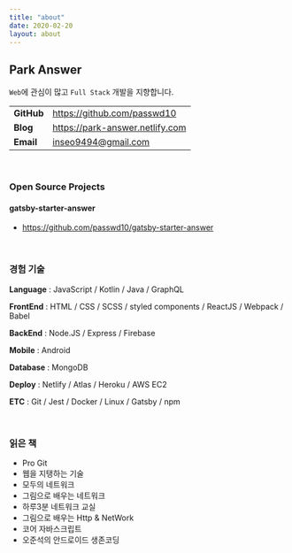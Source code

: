 ```yaml
---
title: "about"
date: 2020-02-20
layout: about
---
```


## Park Answer

`Web`에 관심이 많고 `Full Stack` 개발을 지향합니다.

|             |                                 |
|:------------| :------------------------------ |
| **GitHub**  | https://github.com/passwd10     |
| **Blog**    | https://park-answer.netlify.com |
| **Email**   | inseo9494@gmail.com             |

<br />

### Open Source Projects

#### **gatsby-starter-answer**

- https://github.com/passwd10/gatsby-starter-answer

<br />

### 경험 기술

**Language** : JavaScript / Kotlin / Java / GraphQL

**FrontEnd** : HTML / CSS / SCSS / styled components / ReactJS / Webpack / Babel

**BackEnd** : Node.JS / Express / Firebase

**Mobile** : Android

**Database** : MongoDB

**Deploy** : Netlify / Atlas / Heroku / AWS EC2

**ETC** : Git / Jest / Docker / Linux / Gatsby / npm

<br />

### 읽은 책

- Pro Git
- 웹을 지탱하는 기술
- 모두의 네트워크
- 그림으로 배우는 네트워크
- 하루3분 네트워크 교실
- 그림으로 배우는 Http & NetWork
- 코어 자바스크립트
- 오준석의 안드로이드 생존코딩
